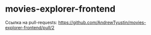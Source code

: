 # movies-explorer-frontend
Ссылка на pull-requests: https://github.com/AndrewTyustin/movies-explorer-frontend/pull/2
